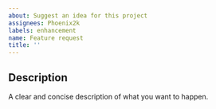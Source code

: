 ```yaml
---
about: Suggest an idea for this project
assignees: Phoenix2k
labels: enhancement
name: Feature request
title: ''
---
```


## Description

A clear and concise description of what you want to happen.
